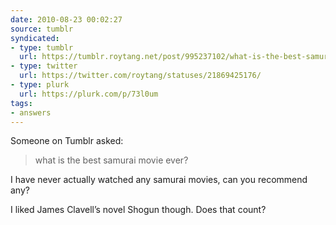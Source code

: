 ```yaml
---
date: 2010-08-23 00:02:27
source: tumblr
syndicated:
- type: tumblr
  url: https://tumblr.roytang.net/post/995237102/what-is-the-best-samurai-movie-ever
- type: twitter
  url: https://twitter.com/roytang/statuses/21869425176/
- type: plurk
  url: https://plurk.com/p/73l0um
tags:
- answers
---
```


Someone on Tumblr asked:

<blockquote>what is the best samurai movie ever?</blockquote>

<p>I have never actually watched any samurai movies, can you recommend any?</p>

<p>I liked James Clavell&rsquo;s novel Shogun though. Does that count?</p>